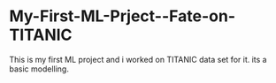 # My-First-ML-Prject--Fate-on-TITANIC
This is my first ML project and i worked on TITANIC data set for it. its a basic modelling.
